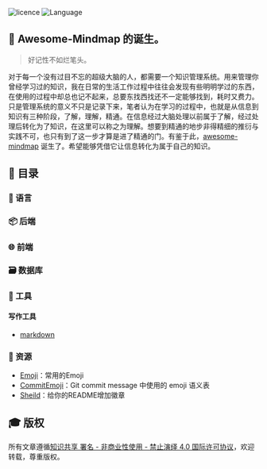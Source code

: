 ![licence](https://img.shields.io/badge/licence-BY--NC--ND%204.0-blue.svg)
![Language](https://img.shields.io/badge/Language-%E4%B8%AD%E6%96%87-red.svg)

## :thinking: Awesome-Mindmap 的诞生。
> 好记性不如烂笔头。

对于每一个没有过目不忘的超级大脑的人，都需要一个知识管理系统。用来管理你曾经学习过的知识，我在日常的生活工作过程中往往会发现有些明明学过的东西，在使用的过程中却总也记不起来，总要东找西找还不一定能够找到，耗时又费力。只是管理系统的意义不只是记录下来，笔者认为在学习的过程中，也就是从信息到知识有三种阶段，了解，理解，精通。在信息经过大脑处理以前属于了解，经过处理后转化为了知识，在这里可以称之为理解。想要到精通的地步非得精细的推衍与实践不可，也只有到了这一步才算是进了精通的门。有鉴于此，[awesome-mindmap](https://github.com/Huyunxiu/awesome-mindmap/edit/master/README.md) 诞生了。希望能够凭借它让信息转化为属于自己的知识。

## :bookmark_tabs: 目录
### :page_with_curl: 语言

### :package: 后端

### :globe_with_meridians: 前端

### :card_file_box: 数据库

### :wrench: 工具
#### 写作工具
* [markdown](/tool/writing/markdown.md)

### :memo: 资源
- [Emoji](https://www.webpagefx.com/tools/emoji-cheat-sheet/)：常用的Emoji
- [CommitEmoji](https://gitmoji.carloscuesta.me/)：Git commit message 中使用的 emoji 语义表
- [Sheild](https://shields.io/#/)：给你的README增加徽章

## :mortar_board: 版权
所有文章遵循[知识共享 署名 - 非商业性使用 - 禁止演绎 4.0 国际许可协议](https://creativecommons.org/licenses/by-nc-nd/4.0/deed.zh)，欢迎转载，尊重版权。
